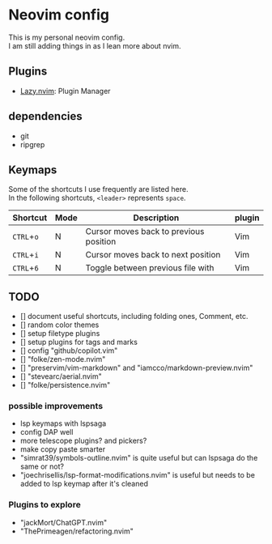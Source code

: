# Neovim config
This is my personal neovim config.<br>
I am still adding things in as I lean more about nvim.<br>

## Plugins
+ [Lazy.nvim](https://github.com/folke/lazy.nvim): Plugin Manager

## dependencies
+ git
+ ripgrep

## Keymaps
Some of the shortcuts I use frequently are listed here. <br>
In the following shortcuts, `<leader>` represents `space`.<br>

| Shortcut          | Mode     | Description                                                              | plugin                      |
|-------------------|----------|--------------------------------------------------------------------------|-----------------------------|
| `CTRL`+`o`        | N        | Cursor moves back to previous position                                   | Vim                         |
| `CTRL`+`i`        | N        | Cursor moves back to next position                                       | Vim                         |
| `CTRL`+`6`        | N        | Toggle between previous file with                                        | Vim                         |


## TODO
- [] document useful shortcuts, including folding ones, Comment, etc.
- [] random color themes
- [] setup filetype plugins
- [] setup plugins for tags and marks
- [] config "github/copilot.vim"
- [] "folke/zen-mode.nvim"
- [] "preservim/vim-markdown" and "iamcco/markdown-preview.nvim"
- [] "stevearc/aerial.nvim"
- [] "folke/persistence.nvim"

### possible improvements
- lsp keymaps with lspsaga
- config DAP well
- more telescope plugins? and pickers?
- make copy paste smarter
- "simrat39/symbols-outline.nvim" is quite useful but can lspsaga do the same or not?
- "joechrisellis/lsp-format-modifications.nvim" is useful but needs to be added to lsp keymap after it's cleaned

### Plugins to explore
- "jackMort/ChatGPT.nvim"
- "ThePrimeagen/refactoring.nvim"
